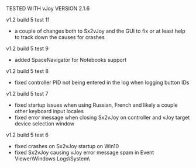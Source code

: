 TESTED WITH vJoy VERSION 2.1.6

v1.2 build 5 test 11
- a couple of changes both to Sx2vJoy and the GUI to fix or at least help to track down the causes for crashes

v1.2 build 5 test 9
- added SpaceNavigator for Notebooks support


v1.2 build 5 test 8
- fixed controller PID not being entered in the log when logging button IDs


v1.2 build 5 test 7
- fixed startup issues when using Russian, French and likely a couple other keyboard input locales
- fixed error message when closing Sx2vJoy on controller and vJoy target device selection window


v1.2 build 5 test 6
- fixed crashes on Sx2vJoy startup on Win10
- fixed Sx2vJoy causing vJoy error message spam in Event Viewer\Windows Logs\System\
